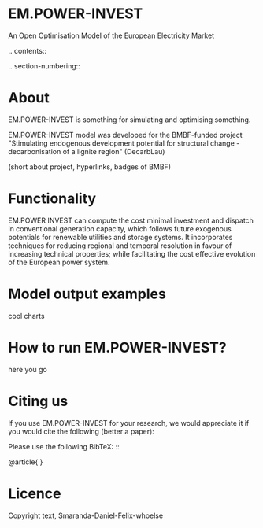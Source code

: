 # EM.POWER-INVEST
An Open Optimisation Model of the European Electricity Market

.. contents::

.. section-numbering::

About
=====

EM.POWER-INVEST is something for simulating and optimising something.

EM.POWER-INVEST model was developed for the BMBF-funded project "Stimulating endogenous development potential for structural change - decarbonisation of a lignite region" (DecarbLau)

(short about project, hyperlinks, badges of BMBF)

Functionality
=============

EM.POWER INVEST can compute the cost minimal investment and dispatch in conventional generation capacity, which follows future exogenous potentials for renewable utilities and storage systems. It incorporates techniques for reducing regional and temporal resolution in favour of increasing technical properties; while facilitating the cost effective evolution of the European power system.

Model output examples 
===========

cool charts


How to run EM.POWER-INVEST?
===============================

here you go


Citing us
============

If you use EM.POWER-INVEST for your research, we would appreciate it if you
would cite the following (better a paper):

Please use the following BibTeX: ::

   @article{
   }

Licence
=======

Copyright text, Smaranda-Daniel-Felix-whoelse
